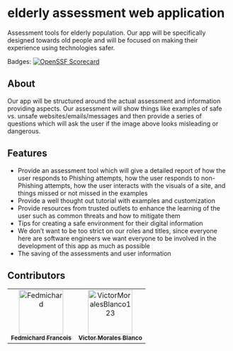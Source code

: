 # elderly assessment web application
Assessment tools for elderly population. Our app will be specifically designed towards old people and will be focused on making their experience using technologies safer.

Badges: [![OpenSSF Scorecard](https://api.securityscorecards.dev/projects/github.com/Fedmichard/elderly_assessment_tool/badge)](https://securityscorecards.dev/viewer/?uri=github.com/Fedmichard/elderly_assessment_tool)

## About
Our app will be structured around the actual assessment and information providing aspects. Our assessment will show things like examples of safe vs. unsafe websites/emails/messages and then provide a series of questions which will ask the user if the image above looks misleading or dangerous.

## Features
* Provide an assessment tool which will give a detailed report of how the user responds to Phishing attempts, how the user responds to non-Phishing attempts, how the user interacts with the visuals of a site, and things missed or not missed in the examples
* Provide a well thought out tutorial with examples and customization
* Provide resources from trusted outlets to enhance the learning of the user such as common threats and how to mitigate them
* Tips for creating a safe environment for their digital information
* We don’t want to be too strict on our roles and titles, since everyone here are software engineers we want everyone to be involved in the development of this app as much as possible
* The saving of the assessments and user information

## Contributors
<!-- readme: contributors -start -->
<table>
<tr>
    <td align="center">
        <a href="https://github.com/Fedmichard">
            <img src="https://avatars.githubusercontent.com/u/48575985?v=4" width="100;" alt="Fedmichard"/>
            <br />
            <sub><b>Fedmichard Francois</b></sub>
        </a>
    </td>
    <td align="center">
        <a href="https://github.com/VictorMoralesBlanco123">
            <img src="https://avatars.githubusercontent.com/u/93718568?v=4" width="100;" alt="VictorMoralesBlanco123"/>
            <br />
            <sub><b>Victor Morales Blanco</b></sub>
        </a>
    </td></tr>
</table>
<!-- readme: contributors -end -->
